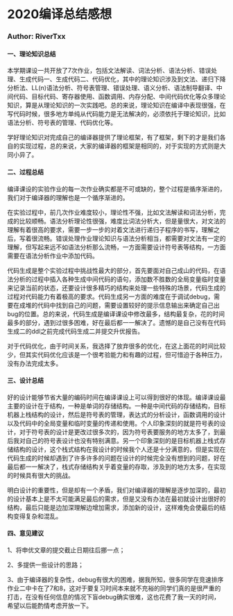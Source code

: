 # 2020编译总结感想

###  Author: RiverTxx

#### 一、理论知识总结

​		本学期课设一共开放了7次作业，包括文法解读、词法分析、语法分析、错误处理、生成代码一、生成代码二、代码优化，其中的理论知识涉及到文法、递归下降分析法、LL(n)语法分析、符号表管理、错误处理、语义分析、语法制导翻译、中间代码、目标代码、寄存器使用、函数调用、内存分配、中间代码优化等众多理论知识，算是从理论知识的一次实践吧。总的来说，理论知识在编译中表现很强，在写代码时候，很多地方单纯从代码能力是无法解决的，必须依托于理论知识，比如语法分析、符号表的管理、代码优化等。

​		学好理论知识对完成自己的编译器提供了理论框架，有了框架，剩下的才是我们各自的实现过程，总的来说，大家的编译器的框架是相同的，对于实现的方式则是大同小异了。

#### 二、过程总结

​		编译课设的实验作业的每一次作业确实都是不可或缺的，整个过程是循序渐进的，我们对于编译器的理解也是一个循序渐进的。

​		在实验过程中，前几次作业难度较小，理论性不强，比如文法解读和词法分析，完成的比较顺畅。语法分析理论性很强，难度比词法分析大，但是量很大，对文法的理解有着很高的要求，需要一步一步的对着文法进行递归子程序的书写，理解之后，写着很流畅。错误处理作业理论知识与语法分析相当，都需要对文法有一定的理解，但写起来远不如语法分析那么流畅，一方面需要设计符号表等结构，一方面需要在语法分析作业中添加代码。

​		代码生成是整个实验过程中挑战性最大的部分，首先要面对自己成山的代码，在语法分析的过程中插入各种生成中间代码的语句，添加数不胜数的全局变量临时变量来记录当前的状态，还要设计很多精巧的结构来处理一些特殊的场景，代码生成的过程对代码能力有着极高的要求。代码生成另一方面的难度在于调试debug，需要在成堆的代码中找到自己的问题，需要设置较好的提示信息输出来确定自己出bug的位置。总的来说，代码生成是编译课设中修改最多，结构最复杂，花的时间最多的部分，遇到过很多困难，好在最后都一一解决了。遗憾的是自己没有在代码生成二的ddl之前完成代码生成二并提交升优报告。 

​		对于代码优化，由于时间关系，我选择了放弃很多的优化，在这上面花的时间比较少，但其实代码优化应该是一个很考验能力和有趣的过程，但可惜迫于各种压力，没有办法完成太多。

#### 三、设计总结

​		好的设计能够节省大量的编码时间在编译课设上可以得到很好的体现。编译课设最主要的设计在于结构，一种是单词的存储结构。一种是中间代码的存储结构，目标机器上栈结构的设计，然后是符号表的管理，表达式的分析设计，函数调用的设计以及代码中的全局变量和临时变量的传递和使用。个人印象深刻的就是符号表的设计，对于符号表的设计是更改过很多次的，因为符号表要服务的地方太多了，到最后我对自己的符号表设计也没有特别满意。另一个印象深刻的是目标机器上栈式存储结构的设计，这个栈式结构在我设计的时候我个人还是十分满意的，但是实现在代码生成的时候却遇到了许多许多的问题在设计的时候完全没有想到的问题，好在最后都一一解决了，栈式存储结构关乎着变量的存取，涉及到的地方太多，在实现的时候具有很大的挑战。

​		明白设计的重要性，但是却有一个矛盾，我们对编译器的理解是逐步加深的，最初的设计基本上是不太可能满足最后的需求，但是又没有办法在最初就设计出很好的结构，最后只能是边加深理解边增加需求，添加新的设计，这样难免会使最后的结构变得复杂和混乱。

#### 四、意见建议

1、将申优文章的提交截止日期往后挪一点；

2、多提供一些设计的思路；

3、由于编译器的复杂性，debug有很大的困难，据我所知，很多同学在竞速排序作业二中卡在了7和8，这对于要复习时间本来就不充裕的同学们真的是很严重的打击，在没有任何信息的情况下盲debug确实很难，这也花费了我一天的时间，希望以后能酌情考虑开放一下。